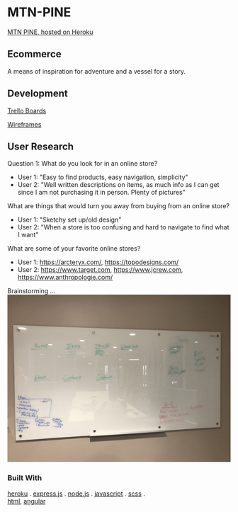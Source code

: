 # MTN-PINE

[MTN PINE, hosted on Heroku](https://mtnpine.herokuapp.com)

## Ecommerce

A means of inspiration for adventure and a vessel for a story. 

## Development

[Trello Boards](https://trello.com/b/1dyC1IC6/mtn-pine)

[Wireframes](/readme/wireframes.png)


## User Research

Question 1: 
What do you look for in an online store?

 - User 1: "Easy to find products, easy navigation, simplicity"
 - User 2: "Well written descriptions on items, as much info as I can get since I am not purchasing it in person.  Plenty of pictures"

What are things that would turn you away from buying from an online store? 

- User 1: "Sketchy set up/old design"
- User 2: "When a store is too confusing and hard to navigate to find what I want"

What are some of your favorite online stores? 

 - User 1: https://arcteryx.com/, https://topodesigns.com/
 - User 2: https://www.target.com, https://www.jcrew.com, https://www.anthropologie.com/



Brainstorming ...
![Brainstorming Round One](./readme/brainstorming.JPG)

### Built With
  [heroku](https://www.heroku.com/home) .
  [express.js](https://expressjs.com) . 
  [node.js](https://nodejs.org/en/) . 
  [javascript](https://developer.mozilla.org/en-US/docs/Web/JavaScript) . 
  [scss](https://developer.mozilla.org/en-US/docs/Web/CSS) .  
  [html](https://developer.mozilla.org/en-US/docs/Web/HTML),
  [angular](https://github.com/angular/angular-cli)
